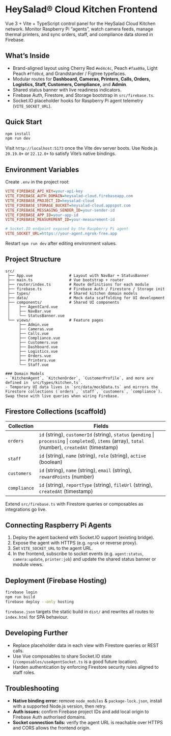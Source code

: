 # HeySalad® Cloud Kitchen Frontend

Vue 3 + Vite + TypeScript control panel for the HeySalad Cloud Kitchen network. Monitor Raspberry Pi “agents”, watch camera feeds, manage thermal printers, and sync orders, staff, and compliance data stored in Firebase.

## What’s Inside
- Brand-aligned layout using Cherry Red `#ed4c4c`, Peach `#faa09a`, Light Peach `#ffd0cd`, and Grandstander / Figtree typefaces.
- Modular routes for **Dashboard, Cameras, Printers, Calls, Orders, Logistics, Staff, Customers, Compliance,** and **Admin**.
- Shared status banner with live readiness indicators.
- Firebase Auth, Firestore, and Storage bootstrap in `src/firebase.ts`.
- Socket.IO placeholder hooks for Raspberry Pi agent telemetry (`VITE_SOCKET_URL`).

## Quick Start
```bash
npm install
npm run dev
```

Visit `http://localhost:5173` once the Vite dev server boots. Use Node.js `20.19.0+` or `22.12.0+` to satisfy Vite’s native bindings.

## Environment Variables
Create `.env` in the project root:

```ini
VITE_FIREBASE_API_KEY=your-api-key
VITE_FIREBASE_AUTH_DOMAIN=heysalad-cloud.firebaseapp.com
VITE_FIREBASE_PROJECT_ID=heysalad-cloud
VITE_FIREBASE_STORAGE_BUCKET=heysalad-cloud.appspot.com
VITE_FIREBASE_MESSAGING_SENDER_ID=your-sender-id
VITE_FIREBASE_APP_ID=your-app-id
VITE_FIREBASE_MEASUREMENT_ID=your-measurement-id

# Socket.IO endpoint exposed by the Raspberry Pi agent
VITE_SOCKET_URL=https://your-agent.ngrok-free.app
```

Restart `npm run dev` after editing environment values.

## Project Structure
```
src/
 ├── App.vue                # Layout with NavBar + StatusBanner
 ├── main.ts                # Vue bootstrap + router
 ├── router/index.ts        # Route definitions for each module
 ├── firebase.ts            # Firebase Auth / Firestore / Storage init
 ├── types/                 # Shared kitchen domain models
 ├── data/                  # Mock data scaffolding for UI development
 ├── components/            # Shared UI components
 │    ├── AgentCard.vue
 │    ├── NavBar.vue
 │    └── StatusBanner.vue
 └── views/                 # Feature pages
      ├── Admin.vue
      ├── Cameras.vue
      ├── Calls.vue
      ├── Compliance.vue
      ├── Customers.vue
      ├── Dashboard.vue
      ├── Logistics.vue
      ├── Orders.vue
      ├── Printers.vue
      └── Staff.vue

### Domain Models
- `KitchenAgent`, `KitchenOrder`, `CustomerProfile`, and more are defined in `src/types/kitchen.ts`.
- Temporary UI data lives in `src/data/mockData.ts` and mirrors the Firestore collections (`orders`, `staff`, `customers`, `compliance`). Swap these with live queries when wiring Firebase.
```

## Firestore Collections (scaffold)
| Collection | Fields |
| ---------- | ------ |
| `orders` | `id` (string), `customerId` (string), `status` (`pending` \| `processing` \| `completed`), `items` (array), `total` (number), `createdAt` (timestamp) |
| `staff` | `id` (string), `name` (string), `role` (string), `active` (boolean) |
| `customers` | `id` (string), `name` (string), `email` (string), `rewardPoints` (number) |
| `compliance` | `id` (string), `reportType` (string), `fileUrl` (string), `createdAt` (timestamp) |

Extend `src/firebase.ts` with Firestore queries or composables as integrations go live.

## Connecting Raspberry Pi Agents
1. Deploy the agent backend with Socket.IO support (existing bridge).
2. Expose the agent with HTTPS (e.g. `ngrok` or reverse proxy).
3. Set `VITE_SOCKET_URL` to the agent URL.
4. In the frontend, subscribe to socket events (e.g. `agent:status`, `camera:update`, `printer:job`) and update the shared status banner or module views.

## Deployment (Firebase Hosting)
```bash
firebase login
npm run build
firebase deploy --only hosting
```

`firebase.json` targets the static build in `dist/` and rewrites all routes to `index.html` for SPA behaviour.

## Developing Further
- Replace placeholder data in each view with Firestore queries or REST calls.
- Use Vue composables to share Socket.IO state (`/composables/useAgentSocket.ts` is a good future location).
- Harden authentication by enforcing Firestore security rules aligned to staff roles.

## Troubleshooting
- **Native binding error:** remove `node_modules` & `package-lock.json`, install with a supported Node.js version, then retry.
- **Auth issues:** confirm Firebase project IDs and add local origin to Firebase Auth authorised domains.
- **Socket connection fails:** verify the agent URL is reachable over HTTPS and CORS allows the frontend origin.
